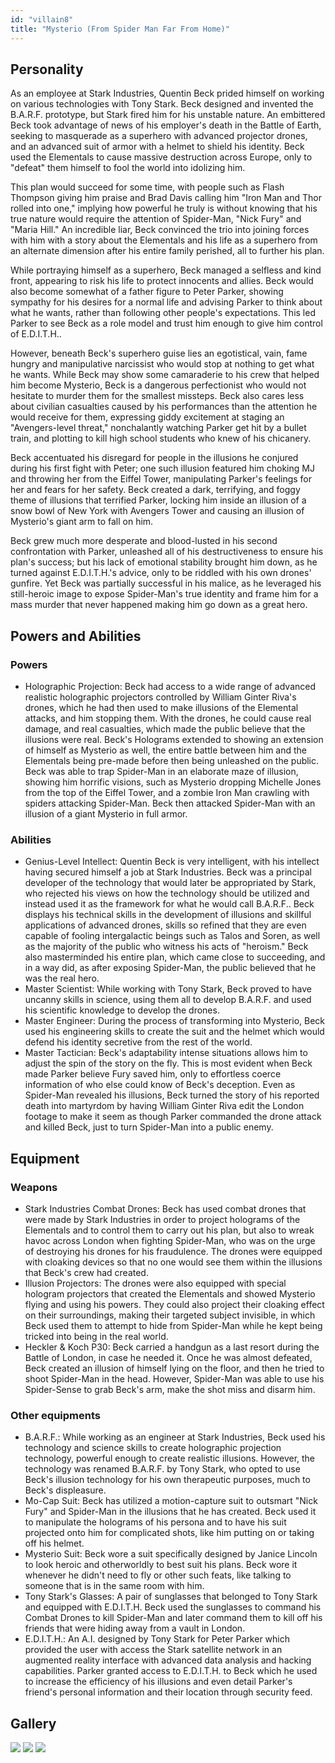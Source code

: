 ```yaml
---
id: "villain8"
title: "Mysterio (From Spider Man Far From Home)"
---
```


## Personality
As an employee at Stark Industries, Quentin Beck prided himself on working on various technologies with Tony Stark. Beck designed and invented the B.A.R.F. prototype, but Stark fired him for his unstable nature. An embittered Beck took advantage of news of his employer's death in the Battle of Earth, seeking to masquerade as a superhero with advanced projector drones, and an advanced suit of armor with a helmet to shield his identity. Beck used the Elementals to cause massive destruction across Europe, only to "defeat" them himself to fool the world into idolizing him.

This plan would succeed for some time, with people such as Flash Thompson giving him praise and Brad Davis calling him "Iron Man and Thor rolled into one," implying how powerful he truly is without knowing that his true nature would require the attention of Spider-Man, "Nick Fury" and "Maria Hill." An incredible liar, Beck convinced the trio into joining forces with him with a story about the Elementals and his life as a superhero from an alternate dimension after his entire family perished, all to further his plan.

While portraying himself as a superhero, Beck managed a selfless and kind front, appearing to risk his life to protect innocents and allies. Beck would also become somewhat of a father figure to Peter Parker, showing sympathy for his desires for a normal life and advising Parker to think about what he wants, rather than following other people's expectations. This led Parker to see Beck as a role model and trust him enough to give him control of E.D.I.T.H..

However, beneath Beck's superhero guise lies an egotistical, vain, fame hungry and manipulative narcissist who would stop at nothing to get what he wants. While Beck may show some camaraderie to his crew that helped him become Mysterio, Beck is a dangerous perfectionist who would not hesitate to murder them for the smallest missteps. Beck also cares less about civilian casualties caused by his performances than the attention he would receive for them, expressing giddy excitement at staging an "Avengers-level threat," nonchalantly watching Parker get hit by a bullet train, and plotting to kill high school students who knew of his chicanery.

Beck accentuated his disregard for people in the illusions he conjured during his first fight with Peter; one such illusion featured him choking MJ and throwing her from the Eiffel Tower, manipulating Parker's feelings for her and fears for her safety. Beck created a dark, terrifying, and foggy theme of illusions that terrified Parker, locking him inside an illusion of a snow bowl of New York with Avengers Tower and causing an illusion of Mysterio's giant arm to fall on him.

Beck grew much more desperate and blood-lusted in his second confrontation with Parker, unleashed all of his destructiveness to ensure his plan's success; but his lack of emotional stability brought him down, as he turned against E.D.I.T.H.'s advice, only to be riddled with his own drones' gunfire. Yet Beck was partially successful in his malice, as he leveraged his still-heroic image to expose Spider-Man's true identity and frame him for a mass murder that never happened making him go down as a great hero.

## Powers and Abilities
### Powers
- Holographic Projection: Beck had access to a wide range of advanced realistic holographic projectors controlled by William Ginter Riva's drones, which he had then used to make illusions of the Elemental attacks, and him stopping them. With the drones, he could cause real damage, and real casualties, which made the public believe that the illusions were real. Beck's Holograms extended to showing an extension of himself as Mysterio as well, the entire battle between him and the Elementals being pre-made before then being unleashed on the public. Beck was able to trap Spider-Man in an elaborate maze of illusion, showing him horrific visions, such as Mysterio dropping Michelle Jones from the top of the Eiffel Tower, and a zombie Iron Man crawling with spiders attacking Spider-Man. Beck then attacked Spider-Man with an illusion of a giant Mysterio in full armor.

### Abilities
- Genius-Level Intellect: Quentin Beck is very intelligent, with his intellect having secured himself a job at Stark Industries. Beck was a principal developer of the technology that would later be appropriated by Stark, who rejected his views on how the technology should be utilized and instead used it as the framework for what he would call B.A.R.F.. Beck displays his technical skills in the development of illusions and skillful applications of advanced drones, skills so refined that they are even capable of fooling intergalactic beings such as Talos and Soren, as well as the majority of the public who witness his acts of "heroism." Beck also masterminded his entire plan, which came close to succeeding, and in a way did, as after exposing Spider-Man, the public believed that he was the real hero.
- Master Scientist: While working with Tony Stark, Beck proved to have uncanny skills in science, using them all to develop B.A.R.F. and used his scientific knowledge to develop the drones.
- Master Engineer: During the process of transforming into Mysterio, Beck used his engineering skills to create the suit and the helmet which would defend his identity secretive from the rest of the world.
- Master Tactician: Beck's adaptability intense situations allows him to adjust the spin of the story on the fly. This is most evident when Beck made Parker believe Fury saved him, only to effortless coerce information of who else could know of Beck's deception. Even as Spider-Man revealed his illusions, Beck turned the story of his reported death into martyrdom by having William Ginter Riva edit the London footage to make it seem as though Parker commanded the drone attack and killed Beck, just to turn Spider-Man into a public enemy.

## Equipment
### Weapons
- Stark Industries Combat Drones: Beck has used combat drones that were made by Stark Industries in order to project holograms of the Elementals and to control them to carry out his plan, but also to wreak havoc across London when fighting Spider-Man, who was on the urge of destroying his drones for his fraudulence. The drones were equipped with cloaking devices so that no one would see them within the illusions that Beck's crew had created.
- Illusion Projectors: The drones were also equipped with special hologram projectors that created the Elementals and showed Mysterio flying and using his powers. They could also project their cloaking effect on their surroundings, making their targeted subject invisible, in which Beck used them to attempt to hide from Spider-Man while he kept being tricked into being in the real world.
- Heckler & Koch P30: Beck carried a handgun as a last resort during the Battle of London, in case he needed it. Once he was almost defeated, Beck created an illusion of himself lying on the floor, and then he tried to shoot Spider-Man in the head. However, Spider-Man was able to use his Spider-Sense to grab Beck's arm, make the shot miss and disarm him.

### Other equipments
- B.A.R.F.: While working as an engineer at Stark Industries, Beck used his technology and science skills to create holographic projection technology, powerful enough to create realistic illusions. However, the technology was renamed B.A.R.F. by Tony Stark, who opted to use Beck's illusion technology for his own therapeutic purposes, much to Beck's displeasure.
- Mo-Cap Suit: Beck has utilized a motion-capture suit to outsmart "Nick Fury" and Spider-Man in the illusions that he has created. Beck used it to manipulate the holograms of his persona and to have his suit projected onto him for complicated shots, like him putting on or taking off his helmet.
- Mysterio Suit: Beck wore a suit specifically designed by Janice Lincoln to look heroic and otherworldly to best suit his plans. Beck wore it whenever he didn't need to fly or other such feats, like talking to someone that is in the same room with him.
- Tony Stark's Glasses: A pair of sunglasses that belonged to Tony Stark and equipped with E.D.I.T.H. Beck used the sunglasses to command his Combat Drones to kill Spider-Man and later command them to kill off his friends that were hiding away from a vault in London.
- E.D.I.T.H.: An A.I. designed by Tony Stark for Peter Parker which provided the user with access the Stark satellite network in an augmented reality interface with advanced data analysis and hacking capabilities. Parker granted access to E.D.I.T.H. to Beck which he used to increase the efficiency of his illusions and even detail Parker's friend's personal information and their location through security feed.

## Gallery

![](https://www.cinepremiere.com.mx/wp-content/uploads/2019/07/Mysterio-1024x559.jpg) ![](https://www.screengeek.net/wp-content/uploads/2019/10/spider-man-far-from-home-mysterio-1.jpg) ![](https://images.hindustantimes.com/rf/image_size_630x354/HT/p2/2020/08/26/Pictures/_8c49a612-e77a-11ea-a3f1-ae3180321f49.jpg)
